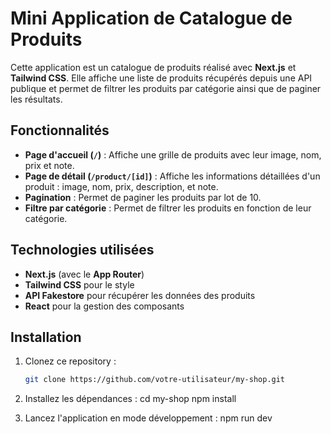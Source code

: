 # Mini Application de Catalogue de Produits

Cette application est un catalogue de produits réalisé avec **Next.js** et **Tailwind CSS**. Elle affiche une liste de produits récupérés depuis une API publique et permet de filtrer les produits par catégorie ainsi que de paginer les résultats.

## Fonctionnalités

- **Page d'accueil (`/`)** : Affiche une grille de produits avec leur image, nom, prix et note.
- **Page de détail (`/product/[id]`)** : Affiche les informations détaillées d'un produit : image, nom, prix, description, et note.
- **Pagination** : Permet de paginer les produits par lot de 10.
- **Filtre par catégorie** : Permet de filtrer les produits en fonction de leur catégorie.

## Technologies utilisées

- **Next.js** (avec le **App Router**)
- **Tailwind CSS** pour le style
- **API Fakestore** pour récupérer les données des produits
- **React** pour la gestion des composants

## Installation

1. Clonez ce repository :

   ```bash
   git clone https://github.com/votre-utilisateur/my-shop.git
2. Installez les dépendances :
cd my-shop
npm install
3. Lancez l'application en mode développement :
npm run dev
